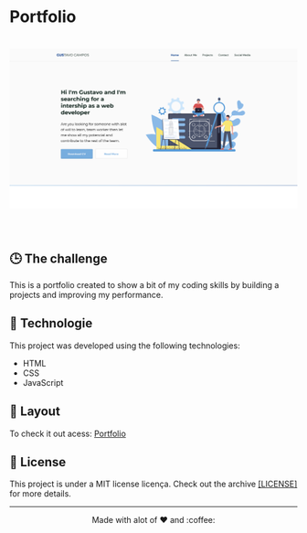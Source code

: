 # Portfolio

<h1 align="center">
    <img alt="Portfolio" title="Portfolio" src="./assets/images/Portfolio - Gustavo Campos.png" width="820px" />
</h1>

<br>

## 🕒 The challenge
This is a portfolio created to show a bit of my coding skills by building a projects and improving my performance.

## 🚀 Technologie

This project was developed using the following technologies:

- HTML
- CSS
- JavaScript


## 🔖 Layout
To check it out acess: <a target="_blank" href="https://gustavodev1998.github.io/3-Column-Card/">Portfolio</a>

## :memo: License

This project is under a MIT license licença. Check out the archive
<a href="https://github.com/gustavodev1998/portfolio/blob/main/LICENSE" target="_blank" >[LICENSE] </a> for more details.

---

<p align="center"> Made with alot of ♥ and :coffee: </p>
